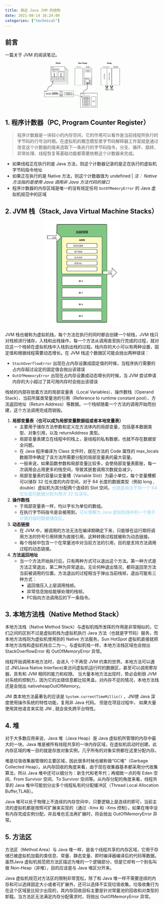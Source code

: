 ```yaml
---
title: 简述 Java JVM 的结构
date: 2021-08-14 16:24:09
categories: ["technical"]
---
```


## 前言
一篇关于 JVM 的阅读笔记。
<!--more-->

<center><img src="images/structure.png" width="50%" alt="结构图"/></center>

## 1. 程序计数器（PC, Program Counter Register）

> 程序计数器是一块较小的内存空间，它的作用可以看作是当前线程所执行的字节码的行号治时期。在虚拟机的概念模型里字节码解释器工作室就是通过改变这个计数器的值来选取下一条执行的字节码指令，分支、循环、跳转、异常处理、线程恢复等基础功能都需要依赖这个计数器来完成。



- 如果线程正在执行的是 Java 方法，则这个计数器记录的是正在执行的虚拟机字节码指令地址
- 如果正在执行的是 Native 方法，则这个计数器值为 undefined  | *注： Native 方法指的是使用 Java 调用非 Java 方法代码的接口*
- 程序计数器的内存区域是唯一的没有规定任何 `OutOfMemoryError` 的 Java 虚拟机规范中的区域



## 2. JVM 栈（Stack, Java Virtual Machine Stacks）

<center><img src="images/stack.png" width="50%" alt="栈帧"/></center>


JVM 栈也被称为虚拟机栈，每个方法在执行的同时都会创建一个帧栈，JVM 栈只对栈帧进行储存，入栈和出栈操作，每一个方法从调用直至执行完成的过程，就对应这一个栈帧在虚拟机栈中入栈到出栈的过程。栈内存的大小可以有两种设置，固定值和根据线程需要动态增长。在 JVM 栈这个数据区可能会抛出两种错误：

- `StackOverflowError` 出现在占内存设置成固定值的时候，当程序执行需要的占内存超过设定的固定值会抛出该错误
- `OutOfMemeoryError` 出现在占内存设置成动态增长的时候，当 JVM 尝试申请内存的大小超过了其可用内存时会抛出该错误



栈帧的内部存放着方法的局部变量表（Local Variables）、操作数栈（Operand Stack）、当前所属类常量池的引用（Reference to runtime constant pool）、方法返回地址（Return Address）等数据。一个栈帧随着一个方法的调用开始而创建，这个方法调用完成而销毁。

1. **局部变量表（也可以成为局部变量数据组或者本地变量表）**
   - 主要用于储存方法参数和定义在方法体内的局部变量，包括基本数据类型、对象引用，以及 returnAddress 类型。
   - 局部变量表建立在线程中的栈上，是线程的私有数据，也就不存在数据安全问题。
   - 在 Java 程序编译为 Class 文件时，就在方法的 Code 属性的 max_locals 数据项中确定了该方法所需要分配的局部变量表的最大容量。
   - 一般来说，如果函数参数和局部变量比较多，会使局部变量表膨胀，每一次调用会占用更多的栈空间，导致其嵌套调用次数就会减少。
   - 局部变量表的容量以变量槽（Variable Slot）为最小单位，每个变量槽都可以储存 32 位长度的内存空间，对于 64 长度的数据类型（例如 long , double）虚拟机为其分配两个连续的 Slot 空间，<font color="skyblue">也就是相当于将一个 64 位长度的数据分割为两次 32 位读写。</font>
2. **操作数栈**
   - 于局部变量表一样，均以字长为单位的数组。
   - 在执行字节码指令是会被用到，<font color="skyblue">可以理解为 Java 虚拟机栈中的一个用于计算的临时数据储存区。</font>
3. **动态链接**
   - 在 JVM 中，被调用的方法无法在编译期确定下来，只能够在运行期将调用方法的符号引用转换为直接引用，这种转换过程就被称为动态链接。
   - 每个栈帧中包含一个在常量池中对当前方法的引用，目的是支持方法调用过程的动态链接。
4. **方法返回地址**
   - 当一个方法开始执行后，只有两种方式可以退出这个方法。第一种方式是方法正常退出，第二种为异常退出。无论何种退出情况，都将返回至方法当前被调用的位置。方法退出的过程相当于弹出当前栈帧，退出可能有三种方式：
     - 返回值压入上层调用栈帧。
     - 异常信息抛给能够处理的栈帧。
     - PC指向方法调用后的下一条指令。



## 3. 本地方法栈（Native Method Stack）

本地方法栈（Native Method Stack）与虚拟机栈所发挥的作用是非常相似的，它们之间的区别不过是虚拟机栈为虚拟机执行 Java 方法（也就是字节码）服务，而本地方法栈则为虚拟机使用到的 Native 方法服务。Sun HotSpot 虚拟机直接就把本地方法栈和虚拟机栈合二为一。与虚拟机栈一样，本地方法栈区域也会抛出 StackOverflowError 和 OutOfMemoryError 异常。

线程开始调用本地方法时，会进入 个不再受 JVM 约束的世界。本地方法可以通过 JNI(Java Native Interface)来访问虚拟机运行时的数据区，甚至可以调用寄存器，具有和 JVM 相同的能力和权限。 当大量本地方法出现时，势必会削弱 JVM 对系统的控制力，因为它的出错信息都比较黑盒。对内存不足的情况，本地方法栈还是会抛出 nativeheapOutOfMemory。

JNI 类本地方法最著名的应该是 `System.currentTimeMillis()` ，JNI使 Java 深度使用操作系统的特性功能，复用非 Java 代码。 但是在项目过程中， 如果大量使用其他语言来实现 JNI , 就会丧失跨平台特性。



## 4. 堆

对于大多数应用来说，Java 堆（Java Heap）是 Java 虚拟机所管理的内存中最大的一块。Java 堆是被所有线程共享的一块内存区域，在虚拟机启动时创建。此内存区域的唯一目的就是存放对象实例，几乎所有的对象实例都在这里分配内存。

堆是垃圾收集器管理的主要区域，因此很多时候也被称做“GC堆”（Garbage Collected Heap）。从内存回收的角度来看，由于现在收集器基本都采用分代收集算法，所以 Java 堆中还可以细分为：新生代和老年代；再细致一点的有 Eden 空间、From Survivor 空间、To Survivor 空间等。从内存分配的角度来看，线程共享的 Java 堆中可能划分出多个线程私有的分配缓冲区（Thread Local Allocation Buffer,TLAB）。

Java 堆可以处于物理上不连续的内存空间中，只要逻辑上是连续的即可，当前主流的虚拟机都是按照可扩展来实现的（通过 -Xmx 和 -Xms 控制）。如果在堆中没有内存完成实例分配，并且堆也无法再扩展时，将会抛出 OutOfMemoryError 异常。



## 5. 方法区

方法区（Method Area）与 Java 堆一样，是各个线程共享的内存区域，它用于存储已被虚拟机加载的类信息、常量、静态变量、即时编译器编译后的代码等数据。虽然Java 虚拟机规范把方法区描述为堆的一个逻辑部分，但是它却有一个别名叫做 Non-Heap（非堆），目的应该是与 Java 堆区分开来。

Java 虚拟机规范对方法区的限制非常宽松，除了和 Java 堆一样不需要连续的内存和可以选择固定大小或者可扩展外，还可以选择不实现垃圾收集。垃圾收集行为在这个区域是比较少出现的，其内存回收目标主要是针对常量池的回收和对类型的卸载。当方法区无法满足内存分配需求时，将抛出 OutOfMemoryError 异常。
